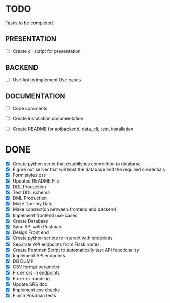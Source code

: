 # TODO

Tasks to be completed.

## PRESENTATION

- [ ] Create cli script for presentation 

## BACKEND

- [ ] Use Api to implement Use cases

## DOCUMENTATION

- [ ] Code comments
- [ ] Create installation documentation
- [ ] Create README for apibackend, data, cli, test, installation


# DONE
- [x] Create  python script that establishes connection to database
- [x] Figure out server that will host the database and the required credentials
- [x] Form styles.css
- [x] Updated README File
- [x] DDL Production 
- [x] Test DDL schema 
- [x] DML Production 
- [x] Make Dummy Data
- [x] Make connection between frontend and backend
- [x] Implement frontend use-cases
- [x] Create Database
- [x] Sync API with Postman
- [x] Design Front end 
- [x] Create python scripts to interact with endpoints
- [x] Separate API endpoints from Flask routes
- [x] Create Postman Script to automatically test API functionality 
- [x] Implement API endpoints 
- [x] DB DUMP 
- [x] CSV format parameter  
- [x] Fix errors in endpoints
- [x] Fix error handling
- [x] Update SRS doc
- [x] Implement csv checks
- [x] Finish Postman tests
